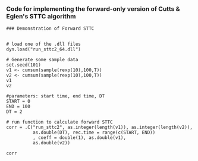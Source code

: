 ### Code for implementing the forward-only version of Cutts & Eglen's STTC algorithm


```
### Demonstration of Forward STTC


# load one of the .dll files
dyn.load("run_sttc2_64.dll")

# Generate some sample data
set.seed(101)
v1 <- cumsum(sample(rexp(10),100,T))
v2 <- cumsum(sample(rexp(10),100,T))
v1
v2

#parameters: start time, end time, DT
START = 0 
END = 100
DT = 2

# run function to calculate forward STTC
corr = .C("run_sttc2", as.integer(length(v1)), as.integer(length(v2)), 
          as.double(DT), rec.time = range(c(START, END))
          , coeff = double(1), as.double(v1), 
          as.double(v2))

corr
```
